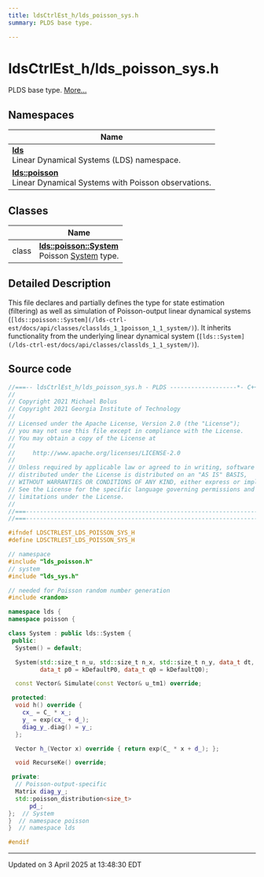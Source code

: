 ```yaml
---
title: ldsCtrlEst_h/lds_poisson_sys.h
summary: PLDS base type. 

---
```


# ldsCtrlEst_h/lds_poisson_sys.h

PLDS base type.  [More...](#detailed-description)



## Namespaces

| Name           |
| -------------- |
| **[lds](/lds-ctrl-est/docs/api/namespaces/namespacelds/)** <br>Linear Dynamical Systems (LDS) namespace.  |
| **[lds::poisson](/lds-ctrl-est/docs/api/namespaces/namespacelds_1_1poisson/)** <br>Linear Dynamical Systems with Poisson observations.  |

## Classes

|                | Name           |
| -------------- | -------------- |
| class | **[lds::poisson::System](/lds-ctrl-est/docs/api/classes/classlds_1_1poisson_1_1_system/)** <br>Poisson [System]() type.  |

## Detailed Description



This file declares and partially defines the type for state estimation (filtering) as well as simulation of Poisson-output linear dynamical systems (`[lds::poisson::System](/lds-ctrl-est/docs/api/classes/classlds_1_1poisson_1_1_system/)`). It inherits functionality from the underlying linear dynamical system (`[lds::System](/lds-ctrl-est/docs/api/classes/classlds_1_1_system/)`). 





## Source code

```cpp
//===-- ldsCtrlEst_h/lds_poisson_sys.h - PLDS -------------------*- C++ -*-===//
//
// Copyright 2021 Michael Bolus
// Copyright 2021 Georgia Institute of Technology
//
// Licensed under the Apache License, Version 2.0 (the "License");
// you may not use this file except in compliance with the License.
// You may obtain a copy of the License at
//
//     http://www.apache.org/licenses/LICENSE-2.0
//
// Unless required by applicable law or agreed to in writing, software
// distributed under the License is distributed on an "AS IS" BASIS,
// WITHOUT WARRANTIES OR CONDITIONS OF ANY KIND, either express or implied.
// See the License for the specific language governing permissions and
// limitations under the License.
//
//===----------------------------------------------------------------------===//
//===----------------------------------------------------------------------===//

#ifndef LDSCTRLEST_LDS_POISSON_SYS_H
#define LDSCTRLEST_LDS_POISSON_SYS_H

// namespace
#include "lds_poisson.h"
// system
#include "lds_sys.h"

// needed for Poisson random number generation
#include <random>

namespace lds {
namespace poisson {

class System : public lds::System {
 public:
  System() = default;

  System(std::size_t n_u, std::size_t n_x, std::size_t n_y, data_t dt,
         data_t p0 = kDefaultP0, data_t q0 = kDefaultQ0);

  const Vector& Simulate(const Vector& u_tm1) override;

 protected:
  void h() override {
    cx_ = C_ * x_;
    y_ = exp(cx_ + d_);
    diag_y_.diag() = y_;
  };

  Vector h_(Vector x) override { return exp(C_ * x + d_); };

  void RecurseKe() override;

 private:
  // Poisson-output-specific
  Matrix diag_y_;  
  std::poisson_distribution<size_t>
      pd_;  
};  // System
}  // namespace poisson
}  // namespace lds

#endif
```


-------------------------------

Updated on  3 April 2025 at 13:48:30 EDT
